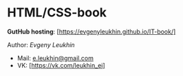 # HTML/CSS-book
**GutHub hosting**: [https://evgenyleukhin.github.io/IT-book/]

Author: *Evgeny Leukhin*
* Mail: e.leukhin@gmail.com
* VK: [https://vk.com/leukhin_ei]
